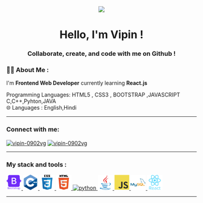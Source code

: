 <div id="header" align="center">
  <img src="https://media.giphy.com/media/du3J3cXyzhj75IOgvA/giphy.gif" width="100"/>

<h1 align="center">Hello, I'm Vipin !</h1>
<h3 align="center">Collaborate, create, and code with me on Github !</h3>



  </h1>
  </div>
  
  
### :technologist: About Me :
 I'm **Frontend Web Developer** currently learning  **React.js**
 <br>
                                                                                           
 Programming Languages: HTML5 , CSS3 , BOOTSTRAP ,JAVASCRIPT C,C++,Pyhton,JAVA  <br>
                                                                                           🌐 Languages : English,Hindi
                                                                                           <HR>
                                                                                           


<h3 align="left">Connect with me:</h3>
<p align="left">
  <a href="https://www.linkedin.com/in/vipin-suryavanshi-17b8b62a5" target="blank"><img align="center" src="https://raw.githubusercontent.com/rahuldkjain/github-profile-readme-generator/master/src/images/icons/Social/linked-in-alt.svg" alt="vipin-0902vg" height="30" width="40" ></a>
<a href="https://twitter.com/Surya43617Vipin" target="blank"><img align="center"  src="https://play-lh.googleusercontent.com/YvIeFtcOu07BNT4gVRmcS9Lq82Tp7Fs2gnFY65T9KGFJDFDx8US7JRSerAoBkG0fDA" alt="vipin-0902vg" height="30" width="30" ></a>
<HR>

### My stack and tools :
<div>
<p align="left"> <a href="https://getbootstrap.com" target="_blank" rel="noreferrer"> <img src="https://raw.githubusercontent.com/devicons/devicon/master/icons/bootstrap/bootstrap-plain-wordmark.svg" alt="bootstrap" width="40" height="40"/> </a> <a href="https://www.w3schools.com/cpp/" target="_blank" rel="noreferrer"> <img src="https://raw.githubusercontent.com/devicons/devicon/master/icons/cplusplus/cplusplus-original.svg" alt="cplusplus" width="40" height="40"/> </a> <a href="https://www.w3schools.com/css/" target="_blank" rel="noreferrer"> <img src="https://raw.githubusercontent.com/devicons/devicon/master/icons/css3/css3-original-wordmark.svg" alt="css3" width="40" height="40"/> </a>
 <a href="https://www.w3.org/html/" target="_blank" rel="noreferrer"> <img src="https://raw.githubusercontent.com/devicons/devicon/master/icons/html5/html5-original-wordmark.svg" alt="html5" width="40" height="40"/> </a>   <a href="https://www.python.org/" target="_blank" rel="noreferrer"> <img src="https://www.ntuclearninghub.com/documents/39367/4216797/Python-Symbol.png/369e410e-a90f-f887-c2dc-61f7ef761476/" alt="python" width="60" height="40"/> </a>     <a href="https://www.java.com" target="_blank" rel="noreferrer"> <img src="https://raw.githubusercontent.com/devicons/devicon/master/icons/java/java-original.svg" alt="java" width="40" height="40"/> </a>
  <a href="https://developer.mozilla.org/en-US/docs/Web/JavaScript" target="_blank" rel="noreferrer"> <img src="https://raw.githubusercontent.com/devicons/devicon/master/icons/javascript/javascript-original.svg" alt="javascript" width="40" height="40"/> </a>  <a href="https://www.mysql.com/" target="_blank" rel="noreferrer"> <img src="https://raw.githubusercontent.com/devicons/devicon/master/icons/mysql/mysql-original-wordmark.svg" alt="mysql" width="40" height="40"/> </a> <a href="https://reactjs.org/" target="_blank" rel="noreferrer"> <img src="https://raw.githubusercontent.com/devicons/devicon/master/icons/react/react-original-wordmark.svg" alt="react" width="40" height="40"/>
</div>
<HR>

